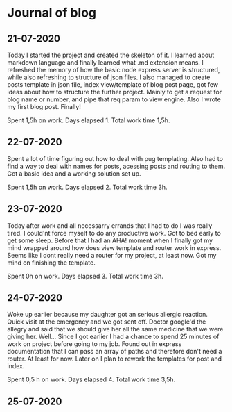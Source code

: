 # Journal of blog

## 21-07-2020

Today I started the project and created the skeleton of it. I learned about markdown language and finally learned what .md extension means. I refreshed the memory of how the basic node express server is structured, while also refreshing to structure of json files. I also managed to create posts template in json file, index view/template of blog post page, got few ideas about how to structure the further project. Mainly to get a request for blog name or number, and pipe that req param to view engine. Also I wrote my first blog post. Finally!

Spent 1,5h on work. Days elapsed 1. Total work time 1,5h.

## 22-07-2020

Spent a lot of time figuring out how to deal with pug templating. Also had to find a way to deal with names for posts, acessing posts and routing to them. Got a basic idea and a working solution set up.

Spent 1,5h on work. Days elapsed 2. Total work time 3h.

## 23-07-2020

Today after work and all necessarry errands that I had to do I was really tired. I could'nt force myself to do any productive work. Got to bed early to get some sleep. Before that I had an AHA! moment when I finally got my mind wrapped around how does view template and router work in express. Seems like I dont really need a router for my project, at least now. Got my mind on finishing the template.

Spent 0h on work. Days elapsed 3. Total work time 3h.

## 24-07-2020

Woke up earlier because my daughter got an serious allergic reaction. Quick visit at the emergency and we got sent off. Doctor google'd the allegry and said that we should give her all the same medicine that we were giving her. Well...
Since I got earlier I had a chance to spend 25 minutes of work on project before going to my job. Found out in express documentation that I can pass an array of paths and therefore don't need a router. At least for now. Later on I plan to rework the templates for post and index.

Spent 0,5 h on work. Days elapsed 4. Total work time 3,5h.

## 25-07-2020
